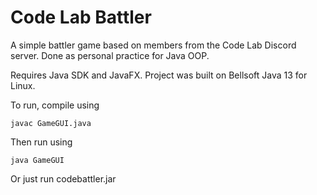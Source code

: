 # Code Lab Battler
A simple battler game based on members from the Code Lab Discord server. Done as personal practice for Java OOP.

Requires Java SDK and JavaFX. Project was built on Bellsoft Java 13 for Linux.

To run, compile using
```
javac GameGUI.java
```
Then run using
```
java GameGUI
```
Or just run codebattler.jar
